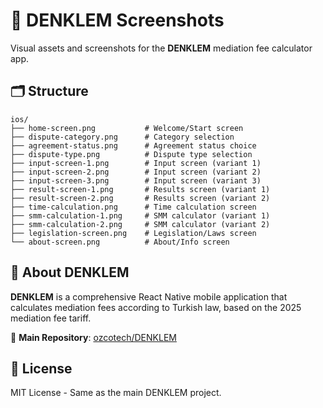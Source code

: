 # 📸 DENKLEM Screenshots

Visual assets and screenshots for the **DENKLEM** mediation fee calculator app.

## 🗂️ Structure

```
ios/
├── home-screen.png           # Welcome/Start screen
├── dispute-category.png      # Category selection
├── agreement-status.png      # Agreement status choice
├── dispute-type.png          # Dispute type selection
├── input-screen-1.png        # Input screen (variant 1)
├── input-screen-2.png        # Input screen (variant 2)
├── input-screen-3.png        # Input screen (variant 3)
├── result-screen-1.png       # Results screen (variant 1)
├── result-screen-2.png       # Results screen (variant 2)
├── time-calculation.png      # Time calculation screen
├── smm-calculation-1.png     # SMM calculator (variant 1)
├── smm-calculation-2.png     # SMM calculator (variant 2)
├── legislation-screen.png    # Legislation/Laws screen
└── about-screen.png          # About/Info screen
```

## 📱 About DENKLEM

**DENKLEM** is a comprehensive React Native mobile application that calculates mediation fees according to Turkish law, based on the 2025 mediation fee tariff.

🔗 **Main Repository**: [ozcotech/DENKLEM](https://github.com/ozcotech/DENKLEM)

## 📄 License

MIT License - Same as the main DENKLEM project.
